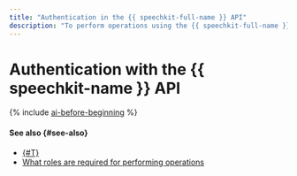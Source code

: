```yaml
---
title: "Authentication in the {{ speechkit-full-name }} API"
description: "To perform operations using the {{ speechkit-full-name }} API, you need to authenticate using your service, federated, or Yandex account. Specify the obtained IAM token in the API request in Authorization: Bearer format <IAM-TOKEN>"
---
```


# Authentication with the {{ speechkit-name }} API

{% include [ai-before-beginning](../../_includes/speechkit/ai-before-beginning.md) %}

#### See also {#see-also}

* [{#T}](../../iam/concepts/users/accounts.md)
* [What roles are required for performing operations](../security/index.md)
